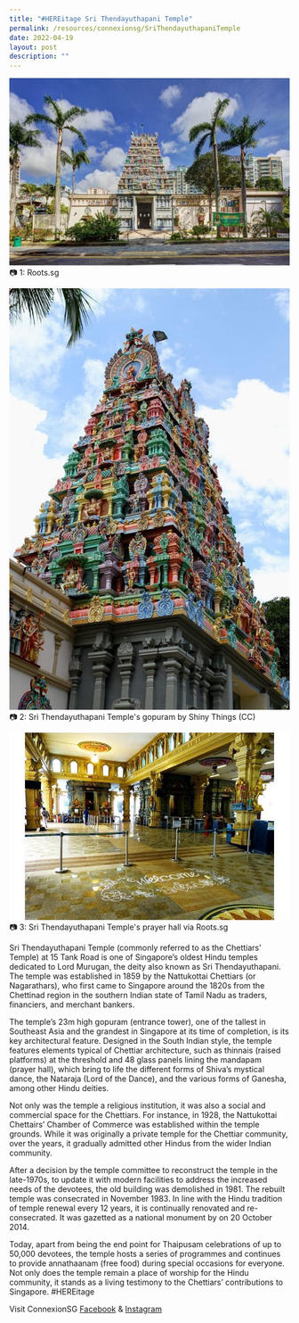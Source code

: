 ```yaml
---
title: "#HEREitage Sri Thendayuthapani Temple"
permalink: /resources/connexionsg/SriThendayuthapaniTemple
date: 2022-04-19
layout: post
description: ""
---
```

![](/images/connexionsg/2022/Sri%20Thendayuthapani%20Temple%201.jpg)
📷 1: Roots.sg

![](/images/connexionsg/2022/Sri%20Thendayuthapani%20Temple%202.jpg)
📷 2: Sri Thendayuthapani Temple's gopuram by Shiny Things (CC)

![](/images/connexionsg/2022/Sri%20Thendayuthapani%20Temple%203.jpg)
📷 3: Sri Thendayuthapani Temple's prayer hall via Roots.sg


Sri Thendayuthapani Temple (commonly referred to as the Chettiars’ Temple) at 15 Tank Road is one of Singapore’s oldest Hindu temples dedicated to Lord Murugan, the deity also known as Sri Thendayuthapani. The temple was established in 1859 by the Nattukottai Chettiars (or Nagarathars), who first came to Singapore around the 1820s from the Chettinad region in the southern Indian state of Tamil Nadu as traders, financiers, and merchant bankers.

The temple’s 23m high gopuram (entrance tower), one of the tallest in Southeast Asia and the grandest in Singapore at its time of completion, is its key architectural feature. Designed in the South Indian style, the temple features elements typical of Chettiar architecture, such as thinnais (raised platforms) at the threshold and 48 glass panels lining the mandapam (prayer hall), which bring to life the different forms of Shiva’s mystical dance, the Nataraja (Lord of the Dance), and the various forms of Ganesha, among other Hindu deities.

Not only was the temple a religious institution, it was also a social and commercial space for the Chettiars. For instance, in 1928, the Nattukottai Chettairs’ Chamber of Commerce was established within the temple grounds. While it was originally a private temple for the Chettiar community, over the years, it gradually admitted other Hindus from the wider Indian community.

After a decision by the temple committee to reconstruct the temple in the late-1970s, to update it with modern facilities to address the increased needs of the devotees, the old building was demolished in 1981. The rebuilt temple was consecrated in November 1983. In line with the Hindu tradition of temple renewal every 12 years, it is continually renovated and re-consecrated. It was gazetted as a national monument by on 20 October 2014.

Today, apart from being the end point for Thaipusam celebrations of up to 50,000 devotees, the temple hosts a series of programmes and continues to provide annathaanam (free food) during special occasions for everyone. Not only does the temple remain a place of worship for the Hindu community, it stands as a living testimony to the Chettiars’ contributions to Singapore. #HEREitage


Visit ConnexionSG [Facebook](https://www.facebook.com/ConnexionSG) & [Instagram](https://www.instagram.com/connexionsg/)